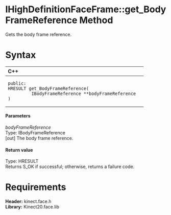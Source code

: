 IHighDefinitionFaceFrame::get\_BodyFrameReference Method  
========================================================  

Gets the body frame reference. <span id="syntaxSection"></span>

Syntax  
======  

<table>
<colgroup>
<col width="100%" />
</colgroup>
<thead>
<tr class="header">
<th align="left">C++</th>
</tr>
</thead>
<tbody>
<tr class="odd">
<td align="left"><pre><code>public:  
HRESULT get_BodyFrameReference(  
         IBodyFrameReference **bodyFrameReference  
)</code></pre></td>
</tr>
</tbody>
</table>

<span id="ID4EG"></span>
#### Parameters  

*bodyFrameReference*    
Type: IBodyFrameReference  
[out] The body frame reference.  

<span id="ID4EP"></span>
#### Return value  

Type: HRESULT  
Returns S\_OK if successful; otherwise, returns a failure code.  

<span id="requirements"></span>

Requirements  
============  

**Header:** kinect.face.h  
**Library:** Kinect20.face.lib  



<!--Please do not edit the data in the comment block below.-->
<!--
TOCTitle : get_BodyFrameReference Method
RLTitle : IHighDefinitionFaceFrame::get_BodyFrameReference Method
KeywordK : get_BodyFrameReference method
KeywordK : IHighDefinitionFaceFrame::get_BodyFrameReference method
KeywordF : IHighDefinitionFaceFrame::get_BodyFrameReference
KeywordF : get_BodyFrameReference
KeywordF : Microsoft.Kinect.face.IHighDefinitionFaceFrame.get_BodyFrameReference(IBodyFrameReference@)
KeywordA : M:Microsoft.Kinect.face.IHighDefinitionFaceFrame.get_BodyFrameReference(IBodyFrameReference@)
AssetID : M:Microsoft.Kinect.face.IHighDefinitionFaceFrame.get_BodyFrameReference(IBodyFrameReference@)
Locale : en-us
CommunityContent : 1
APIType : Managed
APILocation : 
APIName : Microsoft.Kinect.face.IHighDefinitionFaceFrame::get_BodyFrameReference
TargetOS : Windows
TopicType : kbSyntax
DevLang : C++
DocSet : K4Wv2
ProjType : K4Wv2Proj
Technology : Kinect for Windows
Product : Kinect for Windows SDK v2
productversion : 20
-->
